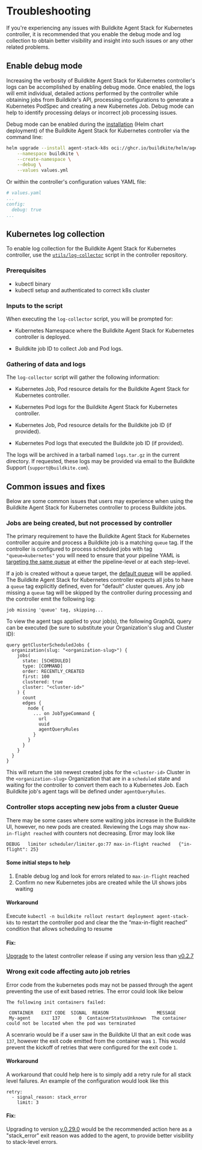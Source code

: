# Troubleshooting

If you're experiencing any issues with Buildkite Agent Stack for Kubernetes controller, it is recommended that you enable the debug mode and log collection to obtain better visibility and insight into such issues or any other related problems.

## Enable debug mode

Increasing the verbosity of Buildkite Agent Stack for Kubernetes controller's logs can be accomplished by enabling debug mode. Once enabled, the logs will emit individual, detailed actions performed by the controller while obtaining jobs from Buildkite's API, processing configurations to generate a Kubernetes PodSpec and creating a new Kubernetes Job. Debug mode can help to identify processing delays or incorrect job processing issues.

Debug mode can be enabled during the [installation](/docs/agent/v3/agent-stack-k8s/installation) (Helm chart deployment) of the Buildkite Agent Stack for Kubernetes controller via the command line:

```bash
helm upgrade --install agent-stack-k8s oci://ghcr.io/buildkite/helm/agent-stack-k8s \
    --namespace buildkite \
    --create-namespace \
    --debug \
    --values values.yml
```

Or within the controller's configuration values YAML file:

```yaml
# values.yaml
...
config:
  debug: true
...
```

## Kubernetes log collection

To enable log collection for the Buildkite Agent Stack for Kubernetes controller, use the [`utils/log-collector`](https://github.com/buildkite/agent-stack-k8s/blob/main/utils/log-collector) script in the controller repository.

### Prerequisites

- kubectl binary
- kubectl setup and authenticated to correct k8s cluster

### Inputs to the script

When executing the `log-collector` script, you will be prompted for:

- Kubernetes Namespace where the Buildkite Agent Stack for Kubernetes controller is deployed.

- Buildkite job ID to collect Job and Pod logs.

### Gathering of data and logs

The `log-collector` script will gather the following information:

- Kubernetes Job, Pod resource details for the Buildkite Agent Stack for Kubernetes controller.

- Kubernetes Pod logs for the Buildkite Agent Stack for Kubernetes controller.

- Kubernetes Job, Pod resource details for the Buildkite job ID (if provided).

- Kubernetes Pod logs that executed the Buildkite job ID (if provided).

The logs will be archived in a tarball named `logs.tar.gz` in the current directory. If requested, these logs may be provided via email to the Buildkite Support (`support@buildkite.com`).

## Common issues and fixes

Below are some common issues that users may experience when using the Buildkite Agent Stack for Kubernetes controller to process Buildkite jobs.

### Jobs are being created, but not processed by controller

The primary requirement to have the Buildkite Agent Stack for Kubernetes controller acquire and process a Buildkite job is a matching `queue` tag. If the controller is configured to process scheduled jobs with tag `"queue=kubernetes"` you will need to ensure that your pipeline YAML is [targeting the same queue](https://buildkite.com/docs/agent/v3/queues#targeting-a-queue) at either the pipeline-level or at each step-level.

If a job is created without a queue target, the [default queue](https://buildkite.com/docs/agent/v3/queues#the-default-queue) will be applied. The Buildkite Agent Stack for Kubernetes controller expects all jobs to have a `queue` tag explicitly defined, even for "default" cluster queues. Any job missing a `queue` tag will be skipped by the controller during processing and the controller emit the following log:

```
job missing 'queue' tag, skipping...
```

To view the agent tags applied to your job(s), the following GraphQL query can be executed (be sure to substitute your Organization's slug and Cluster ID):

```
query getClusterScheduledJobs {
  organization(slug: "<organization-slug>") {
    jobs(
      state: [SCHEDULED]
      type: [COMMAND]
      order: RECENTLY_CREATED
      first: 100
      clustered: true
      cluster: "<cluster-id>"
    ) {
      count
      edges {
        node {
          ... on JobTypeCommand {
            url
            uuid
            agentQueryRules
          }
        }
      }
    }
  }
}
```

This will return the `100` newest created jobs for the `<cluster-id>` Cluster in the `<organization-slug>` Organization that are in a `scheduled` state and waiting for the controller to convert them each to a Kubernetes Job. Each Buildkite job's agent tags will be defined under `agentQueryRules`.

### Controller stops accepting new jobs from a cluster Queue

There may be some cases where some waiting jobs increase in the Buildkite UI, however, no new pods are created.
Reviewing the Logs may show `max-in-flight reached` with counters not decreasing.
Error may look like 
``` 
DEBUG	limiter	scheduler/limiter.go:77	max-in-flight reached	{"in-flight": 25}
````

#### Some initial steps to help 

1. Enable debug log and look for errors related to `max-in-flight` reached
2. Confirm no new Kubernetes jobs are created while the UI shows jobs waiting 

#### Workaround 
Execute `kubectl -n buildkite rollout restart deployment agent-stack-k8s` to restart the controller pod and clear the the “max-in-flight reached” condition that allows scheduling to resume


#### Fix:
[Upgrade](https://github.com/buildkite/agent-stack-k8s/releases) to the latest controller release if using any version less than [v0.2.7](https://github.com/buildkite/agent-stack-k8s/releases/tag/v0.27.0)



### Wrong exit code affecting auto job retries 

Error code from the kubernetes pods may not be passed through the agent preventing the use of exit based retries. The error could look like below 
```
The following init containers failed:
 
 CONTAINER   EXIT CODE  SIGNAL  REASON                  MESSAGE                                                        
 My-agent        137       0  ContainerStatusUnknown  The container could not be located when the pod was terminated
 ```

A scenrario would be if a user saw in the Buildkite UI that an exit code was `137`, however the exit code emitted from the container was `1`. This would prevent the kickoff of retries that were configured for the exit code `1`. 

#### Workaround 
A workaround that could help here is to simply add a retry rule for all stack level failures. 
An example of the configuration would look like this 

```
retry:
  - signal_reason: stack_error
    limit: 3
  ```
 
 #### Fix:
 Upgrading to version [v.0.29.0](https://github.com/buildkite/agent-stack-k8s/releases/tag/v0.29.0) would be the recommended action here as a "stack_error" exit reason was added to the agent, to provide better visibility to stack-level errors. 


